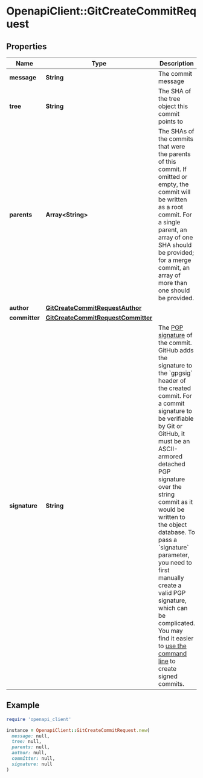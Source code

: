 # OpenapiClient::GitCreateCommitRequest

## Properties

| Name | Type | Description | Notes |
| ---- | ---- | ----------- | ----- |
| **message** | **String** | The commit message |  |
| **tree** | **String** | The SHA of the tree object this commit points to |  |
| **parents** | **Array&lt;String&gt;** | The SHAs of the commits that were the parents of this commit. If omitted or empty, the commit will be written as a root commit. For a single parent, an array of one SHA should be provided; for a merge commit, an array of more than one should be provided. | [optional] |
| **author** | [**GitCreateCommitRequestAuthor**](GitCreateCommitRequestAuthor.md) |  | [optional] |
| **committer** | [**GitCreateCommitRequestCommitter**](GitCreateCommitRequestCommitter.md) |  | [optional] |
| **signature** | **String** | The [PGP signature](https://en.wikipedia.org/wiki/Pretty_Good_Privacy) of the commit. GitHub adds the signature to the &#x60;gpgsig&#x60; header of the created commit. For a commit signature to be verifiable by Git or GitHub, it must be an ASCII-armored detached PGP signature over the string commit as it would be written to the object database. To pass a &#x60;signature&#x60; parameter, you need to first manually create a valid PGP signature, which can be complicated. You may find it easier to [use the command line](https://git-scm.com/book/id/v2/Git-Tools-Signing-Your-Work) to create signed commits. | [optional] |

## Example

```ruby
require 'openapi_client'

instance = OpenapiClient::GitCreateCommitRequest.new(
  message: null,
  tree: null,
  parents: null,
  author: null,
  committer: null,
  signature: null
)
```


